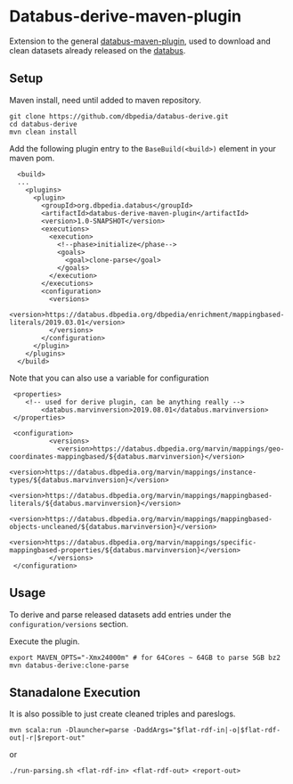 # Databus-derive-maven-plugin

Extension to the general [databus-maven-plugin](https://github.com/dbpedia/databus-maven-plugin), used to download and clean datasets already released on the [databus](https://databus.dbpedia.org).

## Setup 

Maven install, need until added to maven repository.
```
git clone https://github.com/dbpedia/databus-derive.git
cd databus-derive
mvn clean install
```

Add the following plugin entry to the `BaseBuild(<build>)` element in your maven pom.
```
  <build>
  ...
    <plugins>
      <plugin>
        <groupId>org.dbpedia.databus</groupId>
        <artifactId>databus-derive-maven-plugin</artifactId>
        <version>1.0-SNAPSHOT</version>
        <executions>
          <execution>
            <!--phase>initialize</phase-->
            <goals>
              <goal>clone-parse</goal>
            </goals>
          </execution>
        </executions>
        <configuration>
          <versions>
            <version>https://databus.dbpedia.org/dbpedia/enrichment/mappingbased-literals/2019.03.01</version>
          </versions>
        </configuration>
      </plugin>
    </plugins>
  </build>
```

Note that you can also use a variable for configuration
```
 <properties>
	<!-- used for derive plugin, can be anything really -->
        <databus.marvinversion>2019.08.01</databus.marvinversion>
 </properties>

 <configuration>
          <versions>
            <version>https://databus.dbpedia.org/marvin/mappings/geo-coordinates-mappingbased/${databus.marvinversion}</version>
            <version>https://databus.dbpedia.org/marvin/mappings/instance-types/${databus.marvinversion}</version>
            <version>https://databus.dbpedia.org/marvin/mappings/mappingbased-literals/${databus.marvinversion}</version>
            <version>https://databus.dbpedia.org/marvin/mappings/mappingbased-objects-uncleaned/${databus.marvinversion}</version>
            <version>https://databus.dbpedia.org/marvin/mappings/specific-mappingbased-properties/${databus.marvinversion}</version>
          </versions>
 </configuration>
```

## Usage

To derive and parse released datasets add entries under the `configuration/versions` section.

Execute the plugin.

```
export MAVEN_OPTS="-Xmx24000m" # for 64Cores ~ 64GB to parse 5GB bz2
mvn databus-derive:clone-parse
```

## Stanadalone Execution

It is also possible to just create cleaned triples and pareslogs.
```
mvn scala:run -Dlauncher=parse -DaddArgs="$flat-rdf-in|-o|$flat-rdf-out|-r|$report-out"
```
or
```
./run-parsing.sh <flat-rdf-in> <flat-rdf-out> <report-out>
```
